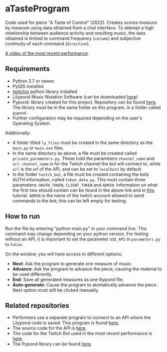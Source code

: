 # aTasteProgram
Code used for piece "A Taste of Control" (2022). Creates scores measure by measure using data obtained from a chat interface. To attempt a high relationship between 
audience activity and resulting music, the data obtained is limited to command frequency (``volume``) and subjective continuity of each command (`direction`).

[A video of the most recent performance](https://youtu.be/fK940uFdq6A).

## Requirements
* Python 3.7 or newer.
* PyQt5 installed
* [twitchio](https://twitchio.dev/en/latest/) python library installed
* Lilypond Music Notation Software (can be downloaded [here](https://lilypond.org/doc/v2.23/Documentation/web/download))
* Pypond: library created for this project. Repository can be found [here](https://github.com/tqmbanados/pypond). The library must be in the same folder as this program, in a folder called `pypond`. 
* Further configuration may be required depending on the user's Operating System.

Additionally:
* A folder titled `ly_files` must be created in the same directory as the `main.py` or `main.exe` files.
* In the same directory as above, a file must be created called `private_parameters.py`. These hold the parameters `channel_name` and `url`. `channel_name` is for the Twitch channel the bot will connect to, while `url` is the url of the API, and can be set to `localhost` by default. 
* In the folder `twitch_bot`, a file must be created containing the bots AUTH information, called `token_data.py`. This must contain three parameters: `OAUTH_TOKEN`, `CLIENT_TOKEN` and `ADMIN`. Information on what the first two should contain can be found in the above link and in [this](https://dev.to/ninjabunny9000/let-s-make-a-twitch-bot-with-python-2nd8) tutorial. `ADMIN` is the name of the twitch account allowed to send commands to the bot; this can be left empty for testing. 


## How to run

Run the file by entering "python main.py" in your command line. This command may change depending on your python version. 
For testing without an API, it is important to set the parameter `USE_API` in `parameters.py` to `False`.

On the window, you will have access to different options:
 * **Next**: Ask the program to generate one measure of music.
 * **Advance**: Ask the program to advance the piece, causing the material to be used differently.
 * **End**: Save all generated measures as one lilypond file.
 * **Auto-generate**: Cause the program to atomatically advance the piece. Next option must still be clicked manually. 

## Related repositories

* Performers use a separate program to connect to an API where the Lilypond code is saved. This program is found [here](https://github.com/tqmbanados/PuppetInterface).
* The source code for the API is [here](https://github.com/tqmbanados/tasteOfControlAPI).
* The code for the Twitch Bot used in the most recent performance is [here](https://github.com/tqmbanados/aTwitchProgram).
* The Pypond library can be found [here](https://github.com/tqmbanados/pypond).
